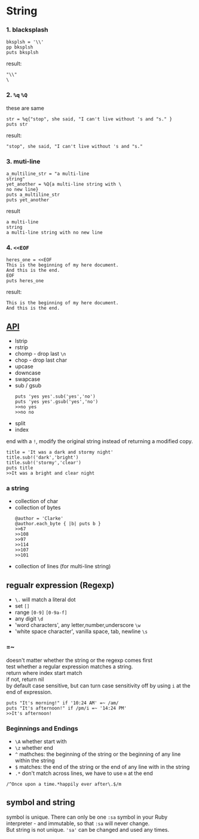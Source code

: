 # String

### 1. blacksplash
```
bksplsh = '\\'
pp bksplsh
puts bksplsh
```
result:
```
"\\"
\
```

### 2. `%q` `%Q`
these are same
```
str = %q{"stop", she said, "I can't live without 's and "s." }
puts str
```
result:
```
"stop", she said, "I can't live without 's and "s." 
```

### 3. muti-line
```
a_multiline_str = "a multi-line 
string"
yet_another = %Q{a multi-line string with \
no new line}
puts a_multiline_str
puts yet_another
```
result
```
a multi-line 
string
a multi-line string with no new line
```

### 4.  `<<EOF`
```
heres_one = <<EOF
This is the beginning of my here document.
And this is the end.
EOF
puts heres_one
```
result:
```
This is the beginning of my here document.
And this is the end.
```

## [API](https://ruby-doc.org/3.2.2/String.html)
+ lstrip
+ rstrip
+ chomp - drop last `\n`
+ chop - drop last char
+ upcase
+ downcase
+ swapcase
+ sub / gsub
  ```
  puts 'yes yes'.sub('yes','no')
  puts 'yes yes'.gsub('yes','no')
  >>no yes
  >>no no
  ```
+ split
+ index

end with a `!`, modify the original string instead of returning a modified copy.
```
title = 'It was a dark and stormy night'
title.sub!('dark','bright')
title.sub!('stormy','clear')
puts title
>>It was a bright and clear night
```


### a string
+ collection of char
+ collection of bytes
  ```
  @author = 'Clarke'
  @author.each_byte { |b| puts b }
  >>67
  >>108 
  >>97
  >>114
  >>107
  >>101
  ```
+ collection of lines (for multi-line string)

## regualr expression (Regexp)
+ `\.` will match a literal dot
+ set `[]` 
+ range `[0-9]` `[0-9a-f]`
+ any digit `\d`
+ 'word characters', any letter,number,underscore `\w`
+ 'white space character', vanilla space, tab, newline `\s`

### =~
doesn't matter whether the string or the regexp comes first   
test whether a regular expression matches a string.   
return  where index start match  
if not, return nil   
by default case sensitive, but can turn case sensitivity off by using `i` at the end of expression.
```
puts "It's morning!" if '10:24 AM' =~ /am/
puts "It's afternoon!" if /pm/i =~ '14:24 PM'
>>It's afternoon!
```

### Beginnings and Endings
+ `\A` whether start with
+ `\z` whether end 
+ `^` mathches: the beginning of the string or the beginning of any line within the string
+ `$` matches: the end of the string or the end of any line with in the string
+ `.*` don't match across lines, we have to use `m` at the end
```
/^Once upon a time.*happily ever after\.$/m
```

## symbol and string
symbol is unique. There can only be one `:sa` symbol in your Ruby interpreter - and immutable, so that `:sa` will never change.   
But string is not unique. `'sa'` can be changed and used any times.